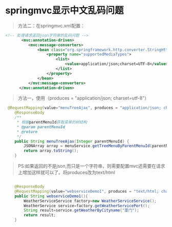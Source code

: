 # springmvc显示中文乱码问题
> 方法二：在springmvc.xml配置：
```xml
<!-- 处理请求返回json字符串的乱码问题 -->  
       <mvc:annotation-driven>
          <mvc:message-converters>
              <bean class="org.springframework.http.converter.StringHttpMessageConverter">
                  <property name="supportedMediaTypes">
                      <list>
                          <value>application/json;charset=UTF-8</value>
                      </list>
                  </property>
              </bean>
          </mvc:message-converters>
      </mvc:annotation-driven>
```

> 方法一，使用（produces = "application/json; charset=utf-8"）
```java
 @RequestMapping(value="menuTreeAjax", produces = "application/json; charset=utf-8")
    @ResponseBody
    /**
     * 根据parentMenuId获取菜单的树结构
     * @param parentMenuId
     * @return
     */
    public String menuTreeAjax(Integer parentMenuId) {
        JSONArray array = menuService.getTreeMenuByParentMenuId(parentMenuId);
        return array.toString();
    }
```
     
>  PS:如果返回的不是json,而只是一个字符串，则需要配置mvc还需要在请求上增加这样就可以了。将produces改为text/html
```java

    @ResponseBody
    @RequestMapping(value="webserviceDemo1", produces = "text/html; charset=utf-8")
    public String webserviceDemo1(){
        WeatherServiceService factory=new WeatherServiceService();
        WeatherService service=factory.getWeatherServicePort();
        String result=service.getWeatherByCityname("厦门");
        return result;
    }

```  
 